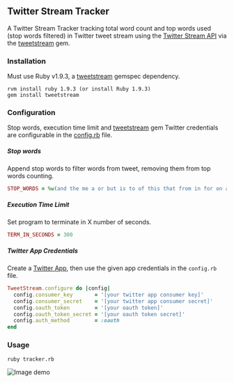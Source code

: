 ## Twitter Stream Tracker
A Twitter Stream Tracker tracking total word count and top words used (stop 
    words filtered) in Twitter tweet stream using the
[Twitter Stream API](https://dev.twitter.com/streaming/overview) via
the [tweetstream](https://github.com/tweetstream/tweetstream) gem.

### Installation

Must use Ruby v1.9.3, a [tweetstream](https://github.com/tweetstream/tweetstream) gemspec dependency.

    rvm install ruby 1.9.3 (or install Ruby 1.9.3)
    gem install tweetstream

### Configuration
Stop words, execution time limit and [tweetstream](https://github.com/tweetstream/tweetstream) gem Twitter
credentials are configurable in the 
[config.rb](https://github.com/bry/twitter_stream_tracker/blob/master/config.rb) 
file.

##### Stop words

Append stop words to filter words from tweet, removing them from top words counting.

```ruby
STOP_WORDS = %w(and the me a or but is to of this that from in for on at - la y en de que I you my el your it with &amp &amp; e o te The be so los para like I'm do se)
```

##### Execution Time Limit

Set program to terminate in X number of seconds.

```ruby
TERM_IN_SECONDS = 300
```

##### Twitter App Credentials

Create a [Twitter App](https://apps.twitter.com/), then use the given app credentials in the `config.rb` file.

```ruby
TweetStream.configure do |config|
  config.consumer_key       = '[your twitter app consumer key]'
  config.consumer_secret    = '[your twitter app consumer secret]'
  config.oauth_token        = '[your oauth token]'
  config.oauth_token_secret = '[your oauth token secret]'
  config.auth_method        = :oauth
end
```

### Usage

    ruby tracker.rb


![Image demo](https://raw.github.com/bry/twitter_stream_tracker/master/results.png)

